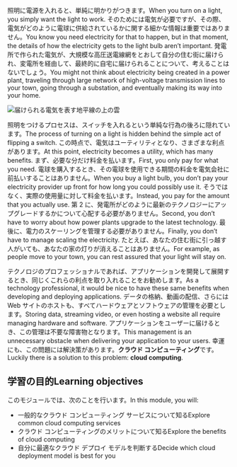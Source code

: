 <span data-ttu-id="d1f13-101">照明に電源を入れると、単純に明かりがつきます。</span><span class="sxs-lookup"><span data-stu-id="d1f13-101">When you turn on a light, you simply want the light to work.</span></span> <span data-ttu-id="d1f13-102">そのためには電気が必要ですが、その際、電気がどのように電球に供給されているかに関する細かな情報は重要ではありません。</span><span class="sxs-lookup"><span data-stu-id="d1f13-102">You know you need electricity for that to happen, but in that moment, the details of how the electricity gets to the light bulb aren’t important.</span></span> <span data-ttu-id="d1f13-103">発電所で作られた電気が、大規模な高圧送電線網をとおして自分の住む街に届けられ、変電所を経由して、最終的に自宅に届けられることについて、考えることはないでしょう。</span><span class="sxs-lookup"><span data-stu-id="d1f13-103">You might not think about electricity being created in a power plant, traveling through large network of high-voltage transmission lines to your town, going through a substation, and eventually making its way into your home.</span></span>

![届けられる電気を表す地平線の上の雲](../media/1-heading.png)

<span data-ttu-id="d1f13-105">照明をつけるプロセスは、スイッチを入れるという単純な行為の後ろに隠れています。</span><span class="sxs-lookup"><span data-stu-id="d1f13-105">The process of turning on a light is hidden behind the simple act of flipping a switch.</span></span> <span data-ttu-id="d1f13-106">この時点で、電気はユーティリティとなり、さまざまな利点があります。</span><span class="sxs-lookup"><span data-stu-id="d1f13-106">At this point, electricity becomes a utility, which has many benefits.</span></span> <span data-ttu-id="d1f13-107">まず、必要な分だけ料金を払います。</span><span class="sxs-lookup"><span data-stu-id="d1f13-107">First, you only pay for what you need.</span></span> <span data-ttu-id="d1f13-108">電球を購入するとき、その電球を使用できる期間の料金を電気会社に前払いすることはありません。</span><span class="sxs-lookup"><span data-stu-id="d1f13-108">When you buy a light bulb, you don’t pay your electricity provider up front for how long you could possibly use it.</span></span> <span data-ttu-id="d1f13-109">そうではなく、実際の使用量に対して料金を払います。</span><span class="sxs-lookup"><span data-stu-id="d1f13-109">Instead, you pay for the amount that you actually use.</span></span> <span data-ttu-id="d1f13-110">第 2 に、発電所がどのように最新のテクノロジーにアップグレードするかについて心配する必要がありません。</span><span class="sxs-lookup"><span data-stu-id="d1f13-110">Second, you don’t have to worry about how power plants upgrade to the latest technology.</span></span> <span data-ttu-id="d1f13-111">最後に、電力のスケーリングを管理する必要がありません。</span><span class="sxs-lookup"><span data-stu-id="d1f13-111">Finally, you don’t have to manage scaling the electricity.</span></span> <span data-ttu-id="d1f13-112">たとえば、あなたの住む街に引っ越す人がいても、あなたの家の灯りが消えることはありません。</span><span class="sxs-lookup"><span data-stu-id="d1f13-112">For example, as people move to your town, you can rest assured that your light will stay on.</span></span>

<span data-ttu-id="d1f13-113">テクノロジのプロフェッショナルであれば、アプリケーションを開発して展開するとき、同じくこれらの利点を取り入れることをお勧めします。</span><span class="sxs-lookup"><span data-stu-id="d1f13-113">As a technology professional, it would be nice to have these same benefits when developing and deploying applications.</span></span> <span data-ttu-id="d1f13-114">データの格納、動画の配信、さらには Web サイトのホストも、すべてハードウェアとソフトウェアの管理を必要とします。</span><span class="sxs-lookup"><span data-stu-id="d1f13-114">Storing data, streaming video, or even hosting a website all require managing hardware and software.</span></span> <span data-ttu-id="d1f13-115">アプリケーションをユーザーに届けるとき、この管理は不要な障害物となります。</span><span class="sxs-lookup"><span data-stu-id="d1f13-115">This management is an unnecessary obstacle when delivering your application to your users.</span></span> <span data-ttu-id="d1f13-116">幸運にも、この問題には解決策があります。**クラウド コンピューティング**です。</span><span class="sxs-lookup"><span data-stu-id="d1f13-116">Luckily there is a solution to this problem: **cloud computing**.</span></span>

## <a name="learning-objectives"></a><span data-ttu-id="d1f13-117">学習の目的</span><span class="sxs-lookup"><span data-stu-id="d1f13-117">Learning objectives</span></span>

<span data-ttu-id="d1f13-118">このモジュールでは、次のことを行います。</span><span class="sxs-lookup"><span data-stu-id="d1f13-118">In this module, you will:</span></span>

- <span data-ttu-id="d1f13-119">一般的なクラウド コンピューティング サービスについて知る</span><span class="sxs-lookup"><span data-stu-id="d1f13-119">Explore common cloud computing services</span></span>
- <span data-ttu-id="d1f13-120">クラウド コンピューティングのメリットについて知る</span><span class="sxs-lookup"><span data-stu-id="d1f13-120">Explore the benefits of cloud computing</span></span>
- <span data-ttu-id="d1f13-121">自分に最適なクラウド デプロイ モデルを判断する</span><span class="sxs-lookup"><span data-stu-id="d1f13-121">Decide which cloud deployment model is best for you</span></span>
